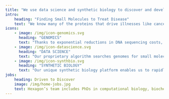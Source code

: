 ```yaml
---
title: "We use data science and synthetic biology to discover and develop new medicines."
intro:
    heading: "Finding Small Molecules to Treat Disease"
    text: "We know many of the proteins that drive illnesses like cancer, but most are considered “undruggable” by experts. However, small molecules have evolved in several other species to target these proteins. Now, we have a way to find them and develop them into medicines."
icons:
    - image: /img/icon-genomics.svg
      heading: "GENOMICS"
      text: "Thanks to exponential reductions in DNA sequencing costs, thousands of species' genomes are available now."
    - image: /img/icon-datascience.svg
      heading: "DATA SCIENCE"
      text: "Our proprietary algorithm searches genomes for small molecule inhibitors of selected target proteins."
    - image: /img/icon-synthbio.svg
      heading: "SYNTHETIC BIOLOGY"
      text: "Our unique synthetic biology platform enables us to rapidly produce lead compounds for clinical development."
jobs:
    heading: Driven to Discover
    image: /img/home-jobs.jpg
    text: Hexagon’s team includes PhDs in computational biology, biochemistry, and chemistry, as well as senior software engineers. We’re driven by the confidence that medicine’s greatest discoveries lie ahead, and are now within reach.
---
```


